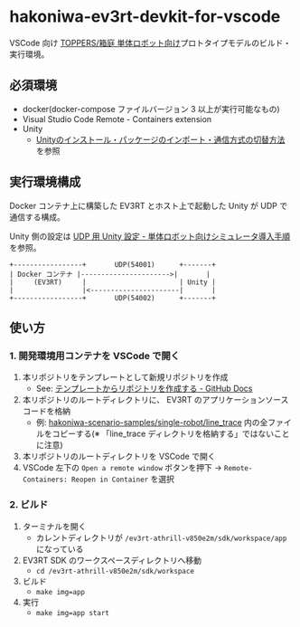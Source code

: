 # hakoniwa-ev3rt-devkit-for-vscode

VSCode 向け [TOPPERS/箱庭 単体ロボット向け](https://toppers.github.io/hakoniwa/prototypes/single-robot/#%E5%B0%8E%E5%85%A5%E6%96%B9%E6%B3%95)プロトタイプモデルのビルド・実行環境。


## 必須環境

- docker(docker-compose ファイルバージョン 3 以上が実行可能なもの)
- Visual Studio Code Remote - Containers extension
- Unity
    - [Unityのインストール・パッケージのインポート・通信方式の切替方法](https://toppers.github.io/hakoniwa/single-robot-setup-detail/60_unity_install/) を参照


## 実行環境構成

Docker コンテナ上に構築した EV3RT とホスト上で起動した Unity が UDP で通信する構成。

Unity 側の設定は [UDP 用 Unity 設定 - 単体ロボット向けシミュレータ導入手順](https://toppers.github.io/hakoniwa/single-robot-setup-detail/61_unity_install_udp/) を参照。


```
+-----------------+       UDP(54001)      +-------+
| Docker コンテナ |---------------------->|       |
|     (EV3RT)     |                       | Unity |
|                 |<----------------------|       |
+-----------------+       UDP(54002)      +-------+
```


## 使い方

### 1. 開発環境用コンテナを VSCode で開く

1. 本リポジトリをテンプレートとして新規リポジトリを作成
    - See: [テンプレートからリポジトリを作成する - GitHub Docs](https://docs.github.com/ja/github/creating-cloning-and-archiving-repositories/creating-a-repository-from-a-template)
2. 本リポジトリのルートディレクトリに、 EV3RT のアプリケーションソースコードを格納
    - 例: [hakoniwa-scenario-samples/single-robot/line_trace](https://github.com/toppers/hakoniwa-scenario-samples/tree/master/single-robot/line_trace) 内の全ファイルをコピーする(※ 「line_trace ディレクトリを格納する」ではないことに注意)
3. 本リポジトリのルートディレクトリを VSCode で開く
4. VSCode 左下の `Open a remote window` ボタンを押下 -> `Remote-Containers: Reopen in Container` を選択

### 2. ビルド

1. ターミナルを開く
    - カレントディレクトリが `/ev3rt-athrill-v850e2m/sdk/workspace/app` になっている
2. EV3RT SDK のワークスペースディレクトリへ移動
    - `cd /ev3rt-athrill-v850e2m/sdk/workspace`
3. ビルド
    - `make img=app`
4. 実行
    - `make img=app start`

